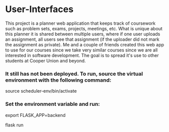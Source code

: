 # User-Interfaces

This project is a planner web application that keeps track of coursework such as problem sets, exams, projects, meetings, etc. What is unique about this planner it is shared between multiple users, where if one user uploads an assignment, all users see that assignment (if the uploader did not mark the assignment as private). Me and a couple of friends created this web app to use for our courses since we take very similar courses since we are all interested in software development. The goal is to spread it's use to other students at Cooper Union and beyond.

### It still has not been deployed. To run, source the virtual environment with the following command:

source scheduler-env/bin/activate 

### Set the environment variable and run:

export FLASK_APP=backend

flask run
